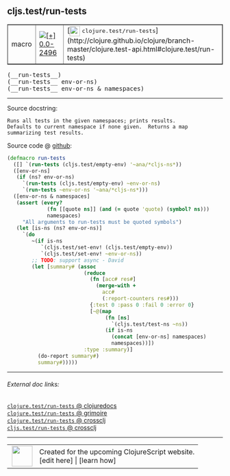 ## cljs.test/run-tests



 <table border="1">
<tr>
<td>macro</td>
<td><a href="https://github.com/cljsinfo/cljs-api-docs/tree/0.0-2496"><img valign="middle" alt="[+] 0.0-2496" title="Added in 0.0-2496" src="https://img.shields.io/badge/+-0.0--2496-lightgrey.svg"></a> </td>
<td>
[<img height="24px" valign="middle" src="http://i.imgur.com/1GjPKvB.png"> <samp>clojure.test/run-tests</samp>](http://clojure.github.io/clojure/branch-master/clojure.test-api.html#clojure.test/run-tests)
</td>
</tr>
</table>


 <samp>
(__run-tests__)<br>
</samp>
 <samp>
(__run-tests__ env-or-ns)<br>
</samp>
 <samp>
(__run-tests__ env-or-ns & namespaces)<br>
</samp>

---





Source docstring:

```
Runs all tests in the given namespaces; prints results.
Defaults to current namespace if none given.  Returns a map
summarizing test results.
```


Source code @ [github](https://github.com/clojure/clojurescript/blob/r2740/src/clj/cljs/test.clj#L228-L263):

```clj
(defmacro run-tests
  ([] `(run-tests (cljs.test/empty-env) '~ana/*cljs-ns*))
  ([env-or-ns]
   (if (ns? env-or-ns)
     `(run-tests (cljs.test/empty-env) ~env-or-ns)
     `(run-tests ~env-or-ns '~ana/*cljs-ns*)))
  ([env-or-ns & namespaces]
   (assert (every?
             (fn [[quote ns]] (and (= quote 'quote) (symbol? ns)))
             namespaces)
     "All arguments to run-tests must be quoted symbols")
   (let [is-ns (ns? env-or-ns)]
     `(do
        ~(if is-ns
           `(cljs.test/set-env! (cljs.test/empty-env))
           `(cljs.test/set-env! ~env-or-ns))
        ;; TODO: support async - David
        (let [summary# (assoc
                         (reduce
                           (fn [acc# res#]
                             (merge-with +
                               acc#
                               (:report-counters res#)))
                           {:test 0 :pass 0 :fail 0 :error 0}
                           [~@(map
                                (fn [ns]
                                  `(cljs.test/test-ns ~ns))
                                (if is-ns
                                  (concat [env-or-ns] namespaces)
                                  namespaces))])
                         :type :summary)]
          (do-report summary#)
          summary#)))))
```

<!--
Repo - tag - source tree - lines:

 <pre>
clojurescript @ r2740
└── src
    └── clj
        └── cljs
            └── <ins>[test.clj:228-263](https://github.com/clojure/clojurescript/blob/r2740/src/clj/cljs/test.clj#L228-L263)</ins>
</pre>

-->

---



###### External doc links:

[`clojure.test/run-tests` @ clojuredocs](http://clojuredocs.org/clojure.test/run-tests)<br>
[`clojure.test/run-tests` @ grimoire](http://conj.io/store/v1/org.clojure/clojure/1.7.0-beta3/clj/clojure.test/run-tests/)<br>
[`clojure.test/run-tests` @ crossclj](http://crossclj.info/fun/clojure.test/run-tests.html)<br>
[`cljs.test/run-tests` @ crossclj](http://crossclj.info/fun/cljs.test/run-tests.html)<br>

---

 <table>
<tr><td>
<img valign="middle" align="right" width="48px" src="http://i.imgur.com/Hi20huC.png">
</td><td>
Created for the upcoming ClojureScript website.<br>
[edit here] | [learn how]
</td></tr></table>

[edit here]:https://github.com/cljsinfo/cljs-api-docs/blob/master/cljsdoc/cljs.test/run-tests.cljsdoc
[learn how]:https://github.com/cljsinfo/cljs-api-docs/wiki/cljsdoc-files

<!--

This information was too distracting to show to readers, but I'll leave it
commented here since it is helpful to:

- pretty-print the data used to generate this document
- and show how to retrieve that data



The API data for this symbol:

```clj
{:ns "cljs.test",
 :name "run-tests",
 :signature ["[]" "[env-or-ns]" "[env-or-ns & namespaces]"],
 :history [["+" "0.0-2496"]],
 :type "macro",
 :full-name-encode "cljs.test/run-tests",
 :source {:code "(defmacro run-tests\n  ([] `(run-tests (cljs.test/empty-env) '~ana/*cljs-ns*))\n  ([env-or-ns]\n   (if (ns? env-or-ns)\n     `(run-tests (cljs.test/empty-env) ~env-or-ns)\n     `(run-tests ~env-or-ns '~ana/*cljs-ns*)))\n  ([env-or-ns & namespaces]\n   (assert (every?\n             (fn [[quote ns]] (and (= quote 'quote) (symbol? ns)))\n             namespaces)\n     \"All arguments to run-tests must be quoted symbols\")\n   (let [is-ns (ns? env-or-ns)]\n     `(do\n        ~(if is-ns\n           `(cljs.test/set-env! (cljs.test/empty-env))\n           `(cljs.test/set-env! ~env-or-ns))\n        ;; TODO: support async - David\n        (let [summary# (assoc\n                         (reduce\n                           (fn [acc# res#]\n                             (merge-with +\n                               acc#\n                               (:report-counters res#)))\n                           {:test 0 :pass 0 :fail 0 :error 0}\n                           [~@(map\n                                (fn [ns]\n                                  `(cljs.test/test-ns ~ns))\n                                (if is-ns\n                                  (concat [env-or-ns] namespaces)\n                                  namespaces))])\n                         :type :summary)]\n          (do-report summary#)\n          summary#)))))",
          :title "Source code",
          :repo "clojurescript",
          :tag "r2740",
          :filename "src/clj/cljs/test.clj",
          :lines [228 263]},
 :full-name "cljs.test/run-tests",
 :clj-symbol "clojure.test/run-tests",
 :docstring "Runs all tests in the given namespaces; prints results.\nDefaults to current namespace if none given.  Returns a map\nsummarizing test results."}

```

Retrieve the API data for this symbol:

```clj
;; from Clojure REPL
(require '[clojure.edn :as edn])
(-> (slurp "https://raw.githubusercontent.com/cljsinfo/cljs-api-docs/catalog/cljs-api.edn")
    (edn/read-string)
    (get-in [:symbols "cljs.test/run-tests"]))
```

-->
